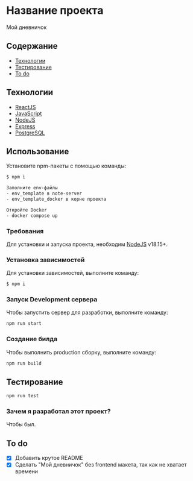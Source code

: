 # Название проекта

Мой дневничок

## Содержание

- [Технологии](#технологии)
- [Тестирование](#тестирование)
- [To do](#to-do)

## Технологии

- [ReactJS](https://react.dev/blog/2023/03/16/introducing-react-dev)
- [JavaScript](https://learn.javascript.ru/)
- [NodeJS](https://nodejs.org/en)
- [Express](https://expressjs.com/ru/)
- [PostgreSQL](https://www.postgresql.org/)

## Использование

Установите npm-пакеты с помощью команды:

```sh
$ npm i
```

```sh
Заполните env-файлы
- env_template в note-server
- env_template_docker в корне проекта
```

```sh
Откройте Docker
- docker compose up

```

### Требования

Для установки и запуска проекта, необходим [NodeJS](https://nodejs.org/) v18.15+.

### Установка зависимостей

Для установки зависимостей, выполните команду:

```sh
$ npm i
```

### Запуск Development сервера

Чтобы запустить сервер для разработки, выполните команду:

```sh
npm run start
```

### Создание билда

Чтобы выполнить production сборку, выполните команду:

```sh
npm run build
```

## Тестирование

```sh
npm run test
```

### Зачем я разработал этот проект?

Чтобы был.

## To do

- [x] Добавить крутое README
- [x] Сделать "Мой дневничок" без frontend макета, так как не хватает времени
